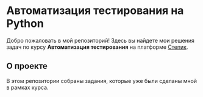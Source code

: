 # Автоматизация тестирования на Python

Добро пожаловать в мой репозиторий! Здесь вы найдете мои решения задач по курсу
**Автоматизация тестирования** на платформе [Степик](https://stepik.org/course/575/syllabus).

## О проекте

В этом репозитории собраны задания, которые уже были сделаны мной в рамках курса.